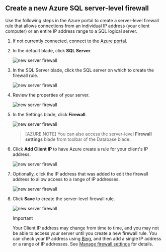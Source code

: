 
<!--
includes/sql-database-create-new-server-firewall-portal.md

Latest Freshness check:  2016-08-01 , rickbyh.

As of circa 2016-04-11, the following topics might include this include:
articles/sql-database/sql-database-get-started-tutorial.md
articles/sql-database/sql-database-configure-firewall-settings

-->
## Create a new Azure SQL server-level firewall
Use the following steps in the Azure portal to create a server-level firewall rule that allows connections from an individual IP address (your client computer) or an entire IP address range to a SQL logical server. 

1. If not currently connected, connect to the [Azure portal](http://portal.azure.com).
2. In the default blade, click **SQL Server**.
   
      ![new server firewall](./media/sql-database-create-new-server-firewall-portal/sql-database-create-new-server-firewall-portal-1.png)
3. In the SQL Server blade, click the SQL server on which to create the firewall rule. 
   
     ![new server firewall](./media/sql-database-create-new-server-firewall-portal/sql-database-create-new-server-firewall-portal-2.png)
4. Review the properties of your server.
   
     ![new server firewall](./media/sql-database-create-new-server-firewall-portal/sql-database-create-new-server-firewall-portal-3.png)
5. In the Settings blade, click **Firewall**.
   
     ![new server firewall](./media/sql-database-create-new-server-firewall-portal/sql-database-create-new-server-firewall-portal-4.png)

     > [AZURE.NOTE] You can also access the server-level **Firewall settings** blade from toolbar of the Database blade.

1. Click **Add Client IP** to have Azure create a rule for your client's IP address.
   
      ![new server firewall](./media/sql-database-create-new-server-firewall-portal/sql-database-create-new-server-firewall-portal-5.png)
2. Optionally, click the IP address that was added to edit the firewall address to allow access to a range of IP addresses.
   
      ![new server firewall](./media/sql-database-create-new-server-firewall-portal/sql-database-create-new-server-firewall-portal-6.png)
3. Click **Save** to create the server-level firewall rule.
   
     ![new server firewall](./media/sql-database-create-new-server-firewall-portal/sql-database-create-new-server-firewall-portal-7.png)
   
   > [!IMPORTANT]
   > Your Client IP address may change from time to time, and you may not be able to access your server until you create a new firewall rule. You can check your IP address using [Bing](http://www.bing.com/search?q=my%20ip%20address), and then add a single IP address or a range of IP addresses. See [Manage firewall settings](sql-database-configure-firewall-settings.md#manage-existing-server-level-firewall-rules-through-the-azure-portal) for details.
   > 

